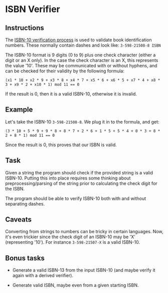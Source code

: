 # ISBN Verifier

## Instructions

The [ISBN-10 verification process](https://en.wikipedia.org/wiki/International_Standard_Book_Number) is used to validate
book identification numbers. These normally contain dashes and look like: `3-598-21508-8 ISBN`

The ISBN-10 format is 9 digits (0 to 9) plus one check character (either a digit or an X only). In the case the check
character is an X, this represents the value '10'. These may be communicated with or without hyphens, and can be checked
for their validity by the following formula:

`(x1 * 10 + x2 * 9 + x3 * 8 + x4 * 7 + x5 * 6 + x6 * 5 + x7 * 4 + x8 * 3 + x9 * 2 + x10 * 1) mod 11 == 0`

If the result is 0, then it is a valid ISBN-10, otherwise it is invalid.

## Example

Let's take the ISBN-10 `3-598-21508-8`. We plug it in to the formula, and get:

`(3 * 10 + 5 * 9 + 9 * 8 + 8 * 7 + 2 * 6 + 1 * 5 + 5 * 4 + 0 * 3 + 8 * 2 + 8 * 1) mod 11 == 0`

Since the result is 0, this proves that our ISBN is valid.

## Task

Given a string the program should check if the provided string is a valid ISBN-10. Putting this into place requires some
thinking about preprocessing/parsing of the string prior to calculating the check digit for the ISBN.

The program should be able to verify ISBN-10 both with and without separating dashes.

## Caveats

Converting from strings to numbers can be tricky in certain languages. Now, it's even trickier since the check digit of
an ISBN-10 may be 'X' (representing '10'). For instance `3-598-21507-X` is a valid ISBN-10.

## Bonus tasks

- Generate a valid ISBN-13 from the input ISBN-10 (and maybe verify it again with a derived verifier).

- Generate valid ISBN, maybe even from a given starting ISBN.
